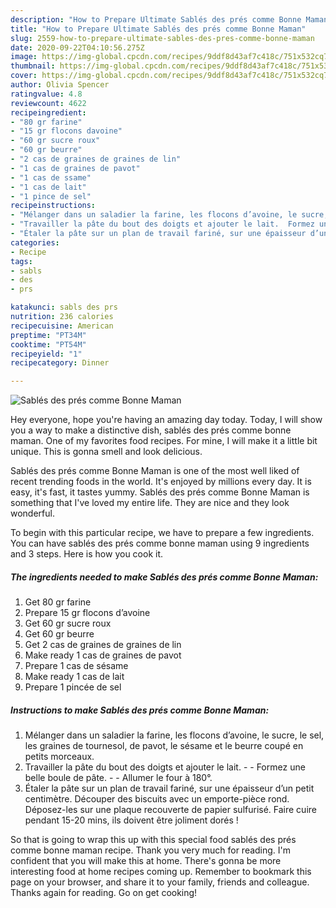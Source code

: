 ```yaml
---
description: "How to Prepare Ultimate Sablés des prés comme Bonne Maman"
title: "How to Prepare Ultimate Sablés des prés comme Bonne Maman"
slug: 2559-how-to-prepare-ultimate-sables-des-pres-comme-bonne-maman
date: 2020-09-22T04:10:56.275Z
image: https://img-global.cpcdn.com/recipes/9ddf8d43af7c418c/751x532cq70/sables-des-pres-comme-bonne-maman-photo-principale-de-la-recette.jpg
thumbnail: https://img-global.cpcdn.com/recipes/9ddf8d43af7c418c/751x532cq70/sables-des-pres-comme-bonne-maman-photo-principale-de-la-recette.jpg
cover: https://img-global.cpcdn.com/recipes/9ddf8d43af7c418c/751x532cq70/sables-des-pres-comme-bonne-maman-photo-principale-de-la-recette.jpg
author: Olivia Spencer
ratingvalue: 4.8
reviewcount: 4622
recipeingredient:
- "80 gr farine"
- "15 gr flocons davoine"
- "60 gr sucre roux"
- "60 gr beurre"
- "2 cas de graines de graines de lin"
- "1 cas de graines de pavot"
- "1 cas de ssame"
- "1 cas de lait"
- "1 pince de sel"
recipeinstructions:
- "Mélanger dans un saladier la farine, les flocons d’avoine, le sucre, le sel, les graines de tournesol, de pavot, le sésame et le beurre coupé en petits morceaux."
- "Travailler la pâte du bout des doigts et ajouter le lait.  Formez une belle boule de pâte.  Allumer le four à 180°."
- "Étaler la pâte sur un plan de travail fariné, sur une épaisseur d’un petit centimètre. Découper des biscuits avec un emporte-pièce rond. Déposez-les sur une plaque recouverte de papier sulfurisé. Faire cuire pendant 15-20 mins, ils doivent être joliment dorés !"
categories:
- Recipe
tags:
- sabls
- des
- prs

katakunci: sabls des prs 
nutrition: 236 calories
recipecuisine: American
preptime: "PT34M"
cooktime: "PT54M"
recipeyield: "1"
recipecategory: Dinner

---
```



![Sablés des prés comme Bonne Maman](https://img-global.cpcdn.com/recipes/9ddf8d43af7c418c/751x532cq70/sables-des-pres-comme-bonne-maman-photo-principale-de-la-recette.jpg)

Hey everyone, hope you're having an amazing day today. Today, I will show you a way to make a distinctive dish, sablés des prés comme bonne maman. One of my favorites food recipes. For mine, I will make it a little bit unique. This is gonna smell and look delicious.

Sablés des prés comme Bonne Maman is one of the most well liked of recent trending foods in the world. It's enjoyed by millions every day. It is easy, it's fast, it tastes yummy. Sablés des prés comme Bonne Maman is something that I've loved my entire life. They are nice and they look wonderful.




To begin with this particular recipe, we have to prepare a few ingredients. You can have sablés des prés comme bonne maman using 9 ingredients and 3 steps. Here is how you cook it.

<!--inarticleads1-->

##### The ingredients needed to make Sablés des prés comme Bonne Maman:

1. Get 80 gr farine
1. Prepare 15 gr flocons d’avoine
1. Get 60 gr sucre roux
1. Get 60 gr beurre
1. Get 2 cas de graines de graines de lin
1. Make ready 1 cas de graines de pavot
1. Prepare 1 cas de sésame
1. Make ready 1 cas de lait
1. Prepare 1 pincée de sel




<!--inarticleads2-->

##### Instructions to make Sablés des prés comme Bonne Maman:

1. Mélanger dans un saladier la farine, les flocons d’avoine, le sucre, le sel, les graines de tournesol, de pavot, le sésame et le beurre coupé en petits morceaux.
1. Travailler la pâte du bout des doigts et ajouter le lait. -  - Formez une belle boule de pâte. -  - Allumer le four à 180°.
1. Étaler la pâte sur un plan de travail fariné, sur une épaisseur d’un petit centimètre. Découper des biscuits avec un emporte-pièce rond. Déposez-les sur une plaque recouverte de papier sulfurisé. Faire cuire pendant 15-20 mins, ils doivent être joliment dorés !




So that is going to wrap this up with this special food sablés des prés comme bonne maman recipe. Thank you very much for reading. I'm confident that you will make this at home. There's gonna be more interesting food at home recipes coming up. Remember to bookmark this page on your browser, and share it to your family, friends and colleague. Thanks again for reading. Go on get cooking!
